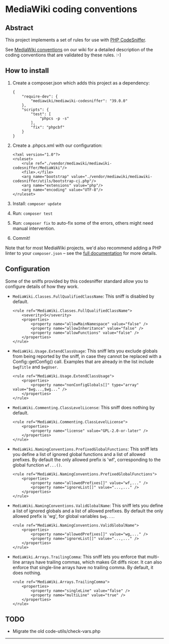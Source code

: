 MediaWiki coding conventions
============================

Abstract
--------
This project implements a set of rules for use with [PHP CodeSniffer][0].

See [MediaWiki conventions][1] on our wiki for a detailed description of the
coding conventions that are validated by these rules. :-)

How to install
--------------
1. Create a composer.json which adds this project as a dependency:

    ```
    {
    	"require-dev": {
    		"mediawiki/mediawiki-codesniffer": "39.0.0"
    	},
    	"scripts": {
    		"test": [
    			"phpcs -p -s"
    		],
    		"fix": "phpcbf"
    	}
    }
    ```
2. Create a .phpcs.xml with our configuration:

    ```
    <?xml version="1.0"?>
    <ruleset>
    	<rule ref="./vendor/mediawiki/mediawiki-codesniffer/MediaWiki"/>
    	<file>.</file>
    	<arg name="bootstrap" value="./vendor/mediawiki/mediawiki-codesniffer/utils/bootstrap-ci.php"/>
    	<arg name="extensions" value="php"/>
    	<arg name="encoding" value="UTF-8"/>
    </ruleset>
    ```
3. Install: `composer update`
4. Run: `composer test`
5. Run: `composer fix` to auto-fix some of the errors, others might need
   manual intervention.
6. Commit!

Note that for most MediaWiki projects, we'd also recommend adding a PHP linter
to your `composer.json` – see the [full documentation][2] for more details.

Configuration
-------------
Some of the sniffs provided by this codesniffer standard allow you to configure details of how they work.

* `MediaWiki.Classes.FullQualifiedClassName`: This sniff is disabled by default.

    ```
    <rule ref="MediaWiki.Classes.FullQualifiedClassName">
        <severity>5</severity>
        <properties>
            <property name="allowMainNamespace" value="false" />
            <property name="allowInheritance" value="false" />
            <property name="allowFunctions" value="false" />
        </properties>
    </rule>
    ```

* `MediaWiki.Usage.ExtendClassUsage`: This sniff lets you exclude globals from being reported by the sniff, in case they
  cannot be replaced with a Config::getConfig() call. Examples that are already in the list include `$wgTitle` and
  `$wgUser`.

    ```
    <rule ref="MediaWiki.Usage.ExtendClassUsage">
        <properties>
            <property name="nonConfigGlobals[]" type="array" value="$wg...,$wg..." />
        </properties>
    </rule>
    ```

* `MediaWiki.Commenting.ClassLevelLicense`: This sniff does nothing by default.

    ```
    <rule ref="MediaWiki.Commenting.ClassLevelLicense">
        <properties>
            <property name="license" value="GPL-2.0-or-later" />
        </properties>
    </rule>
    ```

* `MediaWiki.NamingConventions.PrefixedGlobalFunctions`: This sniff lets you define a list of ignored global
  functions and a list of allowed prefixes. By default the only allowed prefix is 'wf', corresponding
  to the global function `wf...()`.

    ```
    <rule ref="MediaWiki.NamingConventions.PrefixedGlobalFunctions">
        <properties>
            <property name="allowedPrefixes[]" value="wf,..." />
            <property name="ignoreList[]" value="...,..." />
        </properties>
    </rule>
    ```

* `MediaWiki.NamingConventions.ValidGlobalName`: This sniff lets you define a list of ignored globals and a list of allowed
  prefixes. By default the only allowed prefix is 'wg', for global variables `$wg...`.

    ```
    <rule ref="MediaWiki.NamingConventions.ValidGlobalName">
        <properties>
            <property name="allowedPrefixes[]" value="wg,..." />
            <property name="ignoreList[]" value="...,..." />
        </properties>
    </rule>
    ```

* `MediaWiki.Arrays.TrailingComma`: This sniff lets you enforce that multi-line arrays have trailing commas,
  which makes Git diffs nicer.
  It can also enforce that single-line arrays have no trailing comma.
  By default, it does nothing.

    ```
    <rule ref="MediaWiki.Arrays.TrailingComma">
        <properties>
            <property name="singleLine" value="false" />
            <property name="multiLine" value="true" />
        </properties>
    </rule>
    ```

TODO
----
* Migrate the old code-utils/check-vars.php

---
[0]: https://packagist.org/packages/squizlabs/php_codesniffer
[1]: https://www.mediawiki.org/wiki/Manual:Coding_conventions/PHP
[2]: https://www.mediawiki.org/wiki/Continuous_integration/Entry_points#PHP
